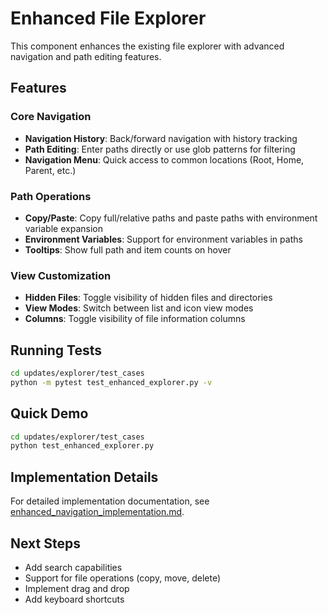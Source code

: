 # Enhanced File Explorer

This component enhances the existing file explorer with advanced navigation and path editing features.

## Features

### Core Navigation

- **Navigation History**: Back/forward navigation with history tracking
- **Path Editing**: Enter paths directly or use glob patterns for filtering
- **Navigation Menu**: Quick access to common locations (Root, Home, Parent, etc.)

### Path Operations

- **Copy/Paste**: Copy full/relative paths and paste paths with environment variable expansion
- **Environment Variables**: Support for environment variables in paths
- **Tooltips**: Show full path and item counts on hover

### View Customization

- **Hidden Files**: Toggle visibility of hidden files and directories
- **View Modes**: Switch between list and icon view modes
- **Columns**: Toggle visibility of file information columns

## Running Tests

```bash
cd updates/explorer/test_cases
python -m pytest test_enhanced_explorer.py -v
```

## Quick Demo

```bash
cd updates/explorer/test_cases
python test_enhanced_explorer.py
```

## Implementation Details

For detailed implementation documentation, see [enhanced_navigation_implementation.md](update_md/enhanced_navigation_implementation.md).

## Next Steps

- Add search capabilities
- Support for file operations (copy, move, delete)
- Implement drag and drop
- Add keyboard shortcuts
